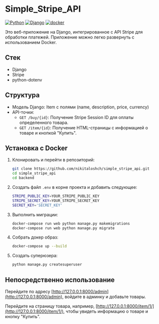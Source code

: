 # Simple_Stripe_API
[![Python](https://img.shields.io/badge/-Python-464646?style=flat-square&logo=Python)](https://www.python.org/)
[![Django](https://img.shields.io/badge/-Django-464646?style=flat-square&logo=Django)](https://www.djangoproject.com/)
[![docker](https://img.shields.io/badge/-Docker-464646?style=flat-square&logo=docker)](https://www.docker.com/)

Это веб-приложение на Django, интегрированное с API Stripe для обработки платежей. Приложение можно легко развернуть с использованием Docker.

## Стек
- Django
- Stripe
- python-dotenv


## Структура

- Модель Django: Item с полями (name, description, price, currency)
- API-точки:
  - `GET /buy/{id}`: Получение Stripe Session ID для оплаты определенного товара.
  - `GET /item/{id}`: Получение HTML-страницы с информацией о товаре и кнопкой "Купить".

## Установка с Docker

1. Клонировать и перейти в репозиторий:
   ```bash
   git clone https://github.com/nikitaloshch/simple_stripe_api.git
   cd simple_stripe_api
   cd backend
   ```

2. Создать файл `.env` в корне проекта и добавить следующее:
	 ```bash
	STRIPE_PUBLIC_KEY=YOUR_STRIPE_PUBLIC_KEY  
	STRIPE_SECRET_KEY=YOUR_STRIPE_SECRET_KEY  
	SECRET_KEY='SECRET_KEY' 
	```

3. Выполнить миграции:

	```bash
	docker-compose run web python manage.py makemigrations
	docker-compose run web python manage.py migrate
	```

4. Собрать докер образ:

	```bash
	docker-compose up --build
	```
5. Создать суперюзера:
	```bash
	python manage.py createsuperuser
	```
## Непосредственно использование 
Перейдите по адресу [http://127.0.0.1:8000/admin](http://127.0.0.1:8000/admin), войдите в админку и добавьте товары.  

Перейдите на страницу товара, например, [http://127.0.0.1:8000/item/1/](http://127.0.0.1:8000/item/1/), чтобы увидеть информацию о товаре и кнопку "Купить".
	
